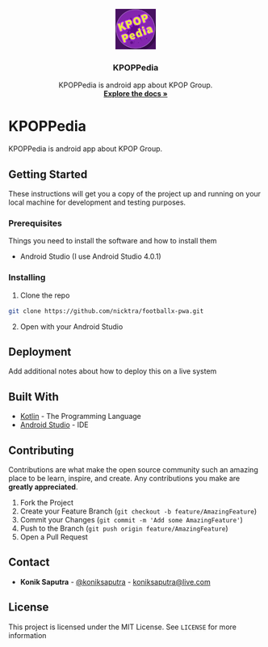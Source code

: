 
<p align="center">
  <a href="https://github.com/nicktra/kpoppedia">
    <img src="app/src/main/res/drawable/icon.jpg" alt="Logo" width="80" height="80">
  </a>

  <h3 align="center">KPOPPedia</h3>

  <p align="center">
    KPOPPedia is android app about KPOP Group.
    <br />
    <a href="https://github.com/nicktra/kpoppedia"><strong>Explore the docs »</strong></a>
  </p>
</p>

# KPOPPedia

KPOPPedia is android app about KPOP Group.

## Getting Started

These instructions will get you a copy of the project up and running on your local machine for development and testing purposes.

### Prerequisites

Things you need to install the software and how to install them

* Android Studio (I use Android Studio 4.0.1)

### Installing

1. Clone the repo
```sh
git clone https://github.com/nicktra/footballx-pwa.git
```
2. Open with your Android Studio

## Deployment

Add additional notes about how to deploy this on a live system

## Built With

* [Kotlin](https://kotlinlang.org/) - The Programming Language
* [Android Studio](https://developer.android.com/studio) - IDE

## Contributing

Contributions are what make the open source community such an amazing place to be learn, inspire, and create. Any contributions you make are **greatly appreciated**.

1. Fork the Project
2. Create your Feature Branch (`git checkout -b feature/AmazingFeature`)
3. Commit your Changes (`git commit -m 'Add some AmazingFeature'`)
4. Push to the Branch (`git push origin feature/AmazingFeature`)
5. Open a Pull Request

## Contact

* **Konik Saputra** - [@koniksaputra](https://twitter.com/koniksaputra) - koniksaputra@live.com

## License

This project is licensed under the MIT License. See `LICENSE` for more information
